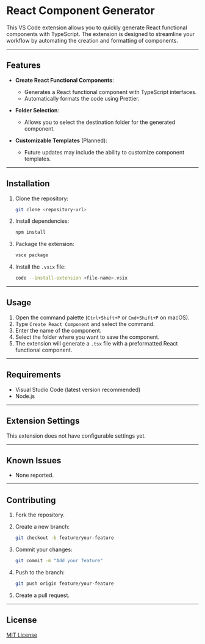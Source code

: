 # React Component Generator

This VS Code extension allows you to quickly generate React functional components with TypeScript. The extension is designed to streamline your workflow by automating the creation and formatting of components.

---

## Features

- **Create React Functional Components**:
  - Generates a React functional component with TypeScript interfaces.
  - Automatically formats the code using Prettier.

- **Folder Selection**:
  - Allows you to select the destination folder for the generated component.

- **Customizable Templates** (Planned):
  - Future updates may include the ability to customize component templates.

---

## Installation

1. Clone the repository:

   ```bash
   git clone <repository-url>
   ```

2. Install dependencies:

   ```bash
   npm install
   ```

3. Package the extension:

   ```bash
   vsce package
   ```

4. Install the `.vsix` file:

   ```bash
   code --install-extension <file-name>.vsix
   ```

---

## Usage

1. Open the command palette (`Ctrl+Shift+P` or `Cmd+Shift+P` on macOS).
2. Type `Create React Component` and select the command.
3. Enter the name of the component.
4. Select the folder where you want to save the component.
5. The extension will generate a `.tsx` file with a preformatted React functional component.

---

## Requirements

- Visual Studio Code (latest version recommended)
- Node.js

---

## Extension Settings

This extension does not have configurable settings yet.

---

## Known Issues

- None reported.

---

## Contributing

1. Fork the repository.
2. Create a new branch:

   ```bash
   git checkout -b feature/your-feature
   ```

3. Commit your changes:

   ```bash
   git commit -m "Add your feature"
   ```

4. Push to the branch:

   ```bash
   git push origin feature/your-feature
   ```

5. Create a pull request.

---

## License

[MIT License](LICENSE)
